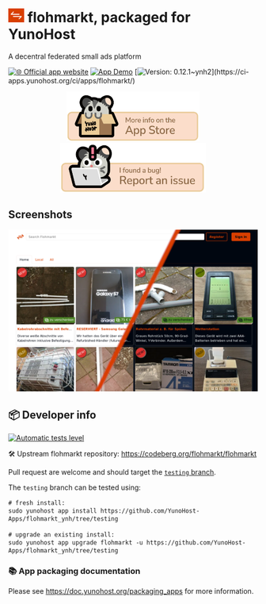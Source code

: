 <!--
N.B.: This README was automatically generated by <https://github.com/YunoHost/apps_tools/blob/main/readme_generator>
It shall NOT be edited by hand.
-->

<h1>
  <img src="https://raw.githubusercontent.com/YunoHost/apps/main/logos/flohmarkt.png" width="32px" alt="Logo of flohmarkt">
  flohmarkt, packaged for YunoHost
</h1>

A decentral federated small ads platform

[![🌐 Official app website](https://img.shields.io/badge/Official_app_website-darkgreen?style=for-the-badge)](https://codeberg.org/flohmarkt/flohmarkt)
[![App Demo](https://img.shields.io/badge/App_Demo-blue?style=for-the-badge)](https://flohmarkt.ween.de/)
[![Version: 0.12.1~ynh2](https://img.shields.io/badge/Version-0.12.1~ynh2-rgb(18,138,11)?style=for-the-badge)](https://ci-apps.yunohost.org/ci/apps/flohmarkt/)

<div align="center">
<a href="https://apps.yunohost.org/app/flohmarkt"><img height="100px" src="https://github.com/YunoHost/yunohost-artwork/raw/refs/heads/main/badges/neopossum-badges/badge_more_info_on_the_appstore.svg"/></a>
<a href="https://github.com/YunoHost-Apps/flohmarkt_ynh/issues"><img height="100px" src="https://github.com/YunoHost/yunohost-artwork/raw/refs/heads/main/badges/neopossum-badges/badge_report_an_issue.svg"/></a>
</div>


## Screenshots
![Screenshot of flohmarkt](./doc/screenshots/screenshot.png)

## 📦 Developer info

[![Automatic tests level](https://apps.yunohost.org/badge/cilevel/flohmarkt)](https://ci-apps.yunohost.org/ci/apps/flohmarkt/)

🛠️ Upstream flohmarkt repository: <https://codeberg.org/flohmarkt/flohmarkt>

Pull request are welcome and should target the [`testing` branch](https://github.com/YunoHost-Apps/flohmarkt_ynh/tree/testing).

The `testing` branch can be tested using:
```
# fresh install:
sudo yunohost app install https://github.com/YunoHost-Apps/flohmarkt_ynh/tree/testing

# upgrade an existing install:
sudo yunohost app upgrade flohmarkt -u https://github.com/YunoHost-Apps/flohmarkt_ynh/tree/testing
```

### 📚 App packaging documentation

Please see <https://doc.yunohost.org/packaging_apps> for more information.